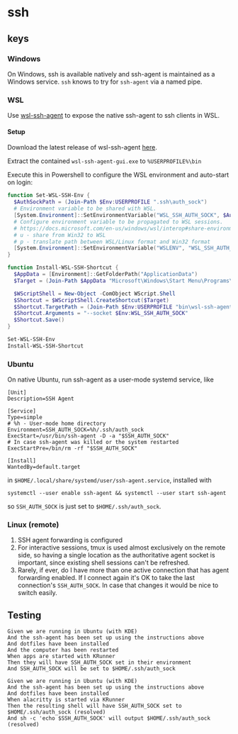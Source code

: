 # ssh

## keys

### Windows

On Windows, ssh is available natively and ssh-agent is maintained as a Windows service.
`ssh` knows to try for `ssh-agent` via a named pipe.

### WSL

Use [wsl-ssh-agent](https://github.com/rupor-github/wsl-ssh-agent) to expose the native ssh-agent to
ssh clients in WSL.

#### Setup

Download the latest release of wsl-ssh-agent [here](https://github.com/rupor-github/wsl-ssh-agent/releases).

Extract the contained `wsl-ssh-agent-gui.exe` to `%USERPROFILE%\bin`

Execute this in Powershell to configure the WSL environment and
auto-start on login:

```powershell
function Set-WSL-SSH-Env {
  $AuthSockPath = (Join-Path $Env:USERPROFILE ".ssh\auth_sock")
  # Environment variable to be shared with WSL.
  [System.Environment]::SetEnvironmentVariable("WSL_SSH_AUTH_SOCK", $AuthSockPath, [System.EnvironmentVariableTarget]::User)
  # Configure environment variable to be propagated to WSL sessions.
  # https://docs.microsoft.com/en-us/windows/wsl/interop#share-environment-variables-between-windows-and-wsl
  # u - share from Win32 to WSL
  # p - translate path between WSL/Linux format and Win32 format
  [System.Environment]::SetEnvironmentVariable("WSLENV", "WSL_SSH_AUTH_SOCK/up", [System.EnvironmentVariableTarget]::User)
}

function Install-WSL-SSH-Shortcut {
  $AppData = [Environment]::GetFolderPath("ApplicationData")
  $Target = (Join-Path $AppData "Microsoft\Windows\Start Menu\Programs\Startup\wsl-ssh-agent.lnk")

  $WScriptShell = New-Object -ComObject WScript.Shell
  $Shortcut = $WScriptShell.CreateShortcut($Target)
  $Shortcut.TargetPath = (Join-Path $Env:USERPROFILE "bin\wsl-ssh-agent-gui.exe")
  $Shortcut.Arguments = "--socket $Env:WSL_SSH_AUTH_SOCK"
  $Shortcut.Save()
}

Set-WSL-SSH-Env
Install-WSL-SSH-Shortcut
```

### Ubuntu

On native Ubuntu, run ssh-agent as a user-mode systemd service, like

```
[Unit]
Description=SSH Agent

[Service]
Type=simple
# %h - User-mode home directory
Environment=SSH_AUTH_SOCK=%h/.ssh/auth_sock
ExecStart=/usr/bin/ssh-agent -D -a "$SSH_AUTH_SOCK"
# In case ssh-agent was killed or the system restarted
ExecStartPre=/bin/rm -rf "$SSH_AUTH_SOCK"

[Install]
WantedBy=default.target
```

in `$HOME/.local/share/systemd/user/ssh-agent.service`, installed with

```
systemctl --user enable ssh-agent && systemctl --user start ssh-agent
```

so `SSH_AUTH_SOCK` is just set to `$HOME/.ssh/auth_sock`.

### Linux (remote)

1. SSH agent forwarding is configured
2. For interactive sessions, tmux is used almost exclusively on the remote side,
   so having a single location as the authoritative agent socket is important,
   since existing shell sessions can't be refreshed.
3. Rarely, if ever, do I have more than one active connection that has agent
   forwarding enabled. If I connect again it's OK to take the last connection's
   `SSH_AUTH_SOCK`. In case that changes it would be nice to switch easily.

## Testing

```
Given we are running in Ubuntu (with KDE)
And the ssh-agent has been set up using the instructions above
And dotfiles have been installed
And the computer has been restarted
When apps are started with KRunner
Then they will have SSH_AUTH_SOCK set in their environment
And SSH_AUTH_SOCK will be set to $HOME/.ssh/auth_sock

Given we are running in Ubuntu (with KDE)
And the ssh-agent has been set up using the instructions above
And dotfiles have been installed
When alacritty is started via KRunner
Then the resulting shell will have SSH_AUTH_SOCK set to $HOME/.ssh/auth_sock (resolved)
And sh -c 'echo $SSH_AUTH_SOCK' will output $HOME/.ssh/auth_sock (resolved)
```
